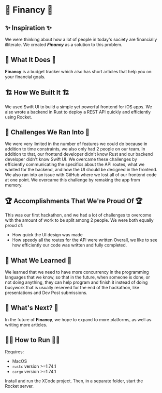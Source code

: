 # 💸 Financy 💸

## ✨ Inspiration ✨

We were thinking about how a lot of people in today's society are financially illiterate.
We created ***Financy*** as a solution to this problem.

## 🤖 What It Does 🤖

__Financy__ is a budget tracker which also has short articles that help you
on your financial goals.

## 🏗 How We Built It 🏗

We used Swift UI to build a simple yet powerful frontend for iOS apps. We also wrote a backend in Rust to deploy a REST
API quickly and efficiently using Rocket.

## 🧩 Challenges We Ran Into 🧩

We were very limited in the number of features we could do because in addition to time constraints, we also only had 2
people on our team. In addition to that, our frontend developer didn't know Rust and our backend developer didn't know
Swift UI. We overcame these challenges by efficiently communicating the specifics about the API routes, what we wanted
for the backend, and how the UI should be designed in the frontend. We also ran into an issue with GitHub where we lost
all of our frontend code at one point. We
overcame this challenge by remaking the app from memory.

## 🏆 Accomplishments That We're Proud Of 🏆

This was our first hackathon, and we had a lot of challenges to overcome with the amount of work to be split among 2
people. We were both equally proud of:

- How quick the UI design was made
- How speedy all the routes for the API were written
  Overall, we like to see how efficiently our code was written and fully completed.

## 📖 What We Learned 📖

We learned that we need to have more concurrency in the programming languages that we know, so that in the future, when
someone is done, or not doing anything, they can help program and finish it instead of doing busywork that is usually
reserved for the end of the hackathon, like presentations and Dev Post submissions.

## 👀 What's Next? 👀

In the future of __Financy__, we hope to expand to more platforms, as well as writing more articles.

## 👨‍💻 How to Run 👨‍💻

Requires:

- MacOS
- `rustc` version >=1.74.1
- `cargo` version >=1.74.1

Install and run the XCode project. Then, in a separate folder, start the Rocket server.